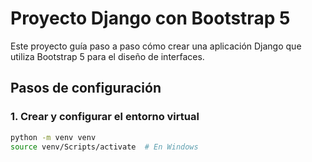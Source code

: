 # Proyecto Django con Bootstrap 5

Este proyecto guía paso a paso cómo crear una aplicación Django que utiliza Bootstrap 5 para el diseño de interfaces.

## Pasos de configuración

### 1. Crear y configurar el entorno virtual
```bash
python -m venv venv
source venv/Scripts/activate  # En Windows
